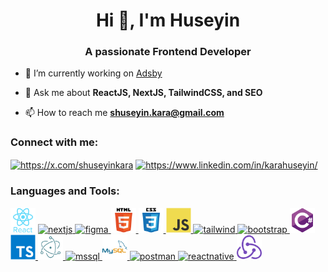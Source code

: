 <h1 align="center">Hi 👋, I'm Huseyin</h1>
<h3 align="center">A passionate Frontend Developer</h3>

- 🔭 I’m currently working on [Adsby](https://adsby.co/)

- 💬 Ask me about **ReactJS, NextJS, TailwindCSS, and SEO**

- 📫 How to reach me **shuseyin.kara@gmail.com**

<h3 align="left">Connect with me:</h3>
<p align="left">
<a href="https://twitter.com/https://x.com/shuseyinkara" target="blank"><img align="center" src="https://raw.githubusercontent.com/rahuldkjain/github-profile-readme-generator/master/src/images/icons/Social/twitter.svg" alt="https://x.com/shuseyinkara" height="30" width="40" /></a>
<a href="https://linkedin.com/in/https://www.linkedin.com/in/karahuseyin/" target="blank"><img align="center" src="https://raw.githubusercontent.com/rahuldkjain/github-profile-readme-generator/master/src/images/icons/Social/linked-in-alt.svg" alt="https://www.linkedin.com/in/karahuseyin/" height="30" width="40" /></a>
</p>

<h3 align="left">Languages and Tools:</h3>
<p align="left">

 <a href="https://reactjs.org/" target="_blank" rel="noreferrer"><img src="https://raw.githubusercontent.com/devicons/devicon/master/icons/react/react-original-wordmark.svg" alt="react" width="40" height="40" /></a>
                        <a href="https://nextjs.org/" target="_blank" rel="noreferrer">
                            <img src="https://pbs.twimg.com/profile_images/1565710214019444737/if82cpbS_400x400.jpg" alt="nextjs" width="40" height="40" />
                        </a>
                        <a href="https://www.figma.com/" target="_blank" rel="noreferrer">
                            <img src="https://www.vectorlogo.zone/logos/figma/figma-icon.svg" alt="figma" width="40" height="40" />
                        </a>
                        <a href="https://www.w3.org/html/" target="_blank" rel="noreferrer">
                            <img src="https://raw.githubusercontent.com/devicons/devicon/master/icons/html5/html5-original-wordmark.svg" alt="html5" width="40" height="40" />
                        </a>
                        <a href="https://www.w3schools.com/css/" target="_blank" rel="noreferrer">
                            <img src="https://raw.githubusercontent.com/devicons/devicon/master/icons/css3/css3-original-wordmark.svg" alt="css3" width="40" height="40" />
                        </a>
                        <a href="https://developer.mozilla.org/en-US/docs/Web/JavaScript" target="_blank" rel="noreferrer">
                            <img src="https://raw.githubusercontent.com/devicons/devicon/master/icons/javascript/javascript-original.svg" alt="javascript" width="40" height="40" />
                        </a>
                        <a href="https://tailwindcss.com/" target="_blank" rel="noreferrer">
                            <img src="https://www.vectorlogo.zone/logos/tailwindcss/tailwindcss-icon.svg" alt="tailwind" width="40" height="40" />
                        </a>
                        <a href="https://getbootstrap.com" target="_blank" rel="noreferrer"> <img src="https://e7.pngegg.com/pngimages/439/345/png-clipart-bootstrap-logo-thumbnail-tech-companies.png" alt="bootstrap" width="40" height="40" />
                        </a>
                        <a href="https://www.w3schools.com/cs/" target="_blank" rel="noreferrer">
                            <img src="https://raw.githubusercontent.com/devicons/devicon/master/icons/csharp/csharp-original.svg" alt="csharp" width="40" height="40" />
                        </a>
                        <a href="https://www.typescriptlang.org/" target="_blank" rel="noreferrer">
                            <img src="https://raw.githubusercontent.com/devicons/devicon/master/icons/typescript/typescript-original.svg" alt="typescript" width="40" height="40" />
                        </a>
                        <a href="https://www.electronjs.org" target="_blank" rel="noreferrer">
                            <img src="https://raw.githubusercontent.com/devicons/devicon/master/icons/electron/electron-original.svg" alt="electron" width="40" height="40" />
                        </a>
                        <a href="https://www.microsoft.com/en-us/sql-server" target="_blank" rel="noreferrer">
                            <img src="https://www.svgrepo.com/show/303229/microsoft-sql-server-logo.svg" alt="mssql" width="40" height="40" />
                        </a>
                        <a href="https://www.mysql.com/" target="_blank" rel="noreferrer">
                            <img src="https://raw.githubusercontent.com/devicons/devicon/master/icons/mysql/mysql-original-wordmark.svg" alt="mysql" width="40" height="40" />
                        </a>
                       <a href="https://postman.com" target="_blank" rel="noreferrer">
                            <img src="https://www.vectorlogo.zone/logos/getpostman/getpostman-icon.svg" alt="postman" width="40" height="40" />
                        </a>
                        <a href="https://reactnative.dev/" target="_blank" rel="noreferrer">
                            <img src="https://reactnative.dev/img/header_logo.svg" alt="reactnative" width="40" height="40" />
                        </a>
                        <a href="https://redux.js.org" target="_blank" rel="noreferrer">
                            <img src="https://raw.githubusercontent.com/devicons/devicon/master/icons/redux/redux-original.svg" alt="redux" width="40" height="40" />
                        </a>

</p>
